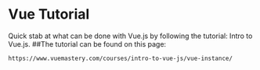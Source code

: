 # Vue Tutorial
Quick stab at what can be done with Vue.js by following the tutorial: Intro to Vue.js.
##The tutorial can be found on this page:
```
https://www.vuemastery.com/courses/intro-to-vue-js/vue-instance/
```
